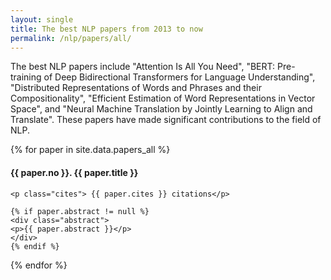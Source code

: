 ```yaml
---
layout: single
title: The best NLP papers from 2013 to now
permalink: /nlp/papers/all/
---
```


<div>
<p class="featured_snippet">The best NLP papers include "Attention Is All You Need", "BERT: Pre-training of Deep Bidirectional Transformers for Language Understanding", "Distributed Representations of Words and Phrases and their Compositionality", "Efficient Estimation of Word Representations in Vector Space", and "Neural Machine Translation by Jointly Learning to Align and Translate". These papers have made significant contributions to the field of NLP.</p>
{% for paper in site.data.papers_all %}
    <h4>{{ paper.no }}. <a href="{{ paper.url }}" style="text-decoration:none">{{ paper.title }}</a></h4>

    <p class="cites"> {{ paper.cites }} citations</p>

    {% if paper.abstract != null %}
    <div class="abstract">
    <p>{{ paper.abstract }}</p>
    </div>
    {% endif %}
{% endfor %}
</div>

